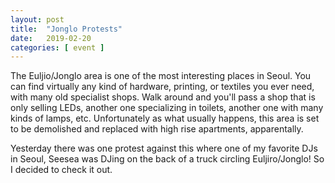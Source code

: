 ```yaml
---
layout: post
title:  "Jonglo Protests"
date:   2019-02-20
categories: [ event ]
---
```


The Euljio/Jonglo area is one of the most interesting places in Seoul. You can find virtually any kind of hardware, printing, or textiles you ever need, with many old specialist shops. Walk around and you'll pass a shop that is only  selling LEDs, another one specializing in toilets, another one with many kinds of lamps, etc. Unfortunately as what usually happens, this area is set to be demolished and replaced with high rise apartments, apparentally.

Yesterday there was one protest against this where one of my favorite DJs in Seoul, Seesea was DJing on the back of a truck circling Euljiro/Jonglo! So I decided to check it out.
